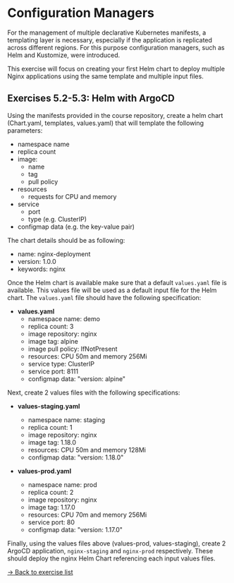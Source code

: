 # Configuration Managers

For the management of multiple declarative Kubernetes manifests, a templating layer is necessary, especially if the application is replicated across different regions. For this purpose configuration managers, such as Helm and Kustomize, were introduced.

This exercise will focus on creating your first Helm chart to deploy multiple Nginx applications using the same template and multiple input files.

## Exercises 5.2-5.3: Helm with ArgoCD

Using the manifests provided in the course repository, create a helm chart (Chart.yaml, templates, values.yaml) that will template the following parameters:

- namespace name
- replica count
- image:
  - name
  - tag
  - pull policy
- resources
  - requests for CPU and memory
- service
  - port
  - type (e.g. ClusterIP)
- configmap data (e.g. the key-value pair)

The chart details should be as following:

- name: nginx-deployment
- version: 1.0.0
- keywords: nginx

Once the Helm chart is available make sure that a default `values.yaml` file is available. This values file will be used as a default input file for the Helm chart. The `values.yaml` file should have the following specification:

- **values.yaml**
  - namespace name: demo
  - replica count: 3
  - image repository: nginx
  - image tag: alpine
  - image pull policy: IfNotPresent
  - resources: CPU 50m and memory 256Mi
  - service type: ClusterIP
  - service port: 8111
  - configmap data: "version: alpine"

Next, create 2 values files with the following specifications:

- **values-staging.yaml**
  - namespace name: staging
  - replica count: 1
  - image repository: nginx
  - image tag: 1.18.0
  - resources: CPU 50m and memory 128Mi
  - configmap data: "version: 1.18.0"

- **values-prod.yaml**
  - namespace name: prod
  - replica count: 2
  - image repository: nginx
  - image tag: 1.17.0
  - resources: CPU 70m and memory 256Mi
  - service port: 80
  - configmap data: "version: 1.17.0"

Finally, using the values files above (values-prod, values-staging), create 2 ArgoCD application, `nginx-staging` and `nginx-prod` respectively. These should deploy the nginx Helm Chart referencing each input values files.

[-> Back to exercise list](../exercise_program.md)
